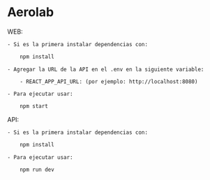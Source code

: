 # Aerolab

WEB:

    - Si es la primera instalar dependencias con:

```bash
    npm install
```

    - Agregar la URL de la API en el .env en la siguiente variable:

        - REACT_APP_API_URL: (por ejemplo: http://localhost:8080)

    - Para ejecutar usar:

```bash
    npm start
```

API:

    - Si es la primera instalar dependencias con:

```bash
    npm install
```

    - Para ejecutar usar:

```bash
    npm run dev
```
